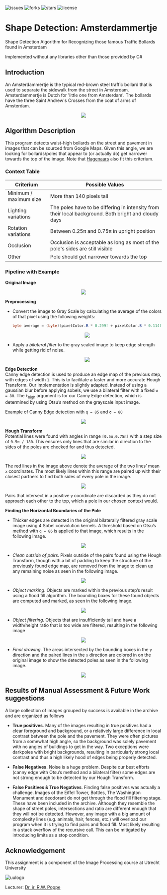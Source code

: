 ![issues](https://img.shields.io/github/issues/p-kostic/ShapeDetection-Amsterdammetje.svg)
![forks](https://img.shields.io/github/forks/p-kostic/ShapeDetection-Amsterdammetje.svg)
![stars](https://img.shields.io/github/stars/p-kostic/ShapeDetection-Amsterdammetje.svg)
![license](	https://img.shields.io/github/license/p-kostic/ShapeDetection-Amsterdammetje.svg)
# Shape Detection: Amsterdammertje
Shape Detection Algorithm for Recognizing those famous Traffic Bollards found in Amsterdam  

Implemented without any libraries other than those provided by C#

## Introduction
An Amsterdammertje is the typical red-brown steel traffic bollard that is used to separate the sidewalk from the street in Amsterdam. Amsterdammertje is Dutch for 'little one from Amsterdam'. The bollards have the three Saint Andrew's Crosses from the coat of arms of Amsterdam.

<p align="center"> 
<img src="https://upload.wikimedia.org/wikipedia/commons/thumb/5/5c/Amsterdammertje.jpg/250px-Amsterdammertje.jpg">
</p>

## Algorithm Description
This program detects waist-high bollards on the street and pavement in images that can be sourced from Google Maps. Given this angle, we are looking for bollards/poles that appear to (or actually do) get narrower towards the top of the image. Note that [Hagenaars](https://nl.wikipedia.org/wiki/Hagenaar_(paaltje)) also fit this criterium. 

### Context Table
| Criterium              | Possible Values                                                                                       |
|------------------------|-------------------------------------------------------------------------------------------------------|
| Minimum / maximum size | More than 140 pixels tall                                                                             |
| Lighting variations   | The poles have to be differing in  intensity from their local background. Both bright and cloudy days |
| Rotation variations    | Between 0.25π and 0.75π in upright position                                                           |
| Occlusion              | Occlusion is acceptable as long as most of the pole's sides are still visible                         |
| Other                  | Pole should get narrower towards the top                                                              |


### Pipeline with Example
**Original Image**  

<p align="center"> 
<img src="https://i.imgur.com/krY97Gz.png">
</p>

**Preprocessing**
* Convert the image to Gray Scale by calculating the average of the colors of that pixel using the following weights:
  ``` C#
  byte average = (byte)(pixelColor.R * 0.299f + pixelColor.B * 0.114f + pixelColor.G * 0.587f);
  ```
  <p align="center">
  <img src="https://i.imgur.com/WtzyHb5.png">
  </p>
  
* Apply a _bilateral filter_ to the gray scaled image to keep edge strength while getting rid of noise.

  <p align="center">
  <img src="https://i.imgur.com/qhqKLrU.png">
  </p>

**Edge Detection**  
Canny edge detection is used to produce an edge map of the previous step, with edges of width `1`. This is to facilitate a faster and more accurate Hough Transform. Our implementation is slightly adapted. Instead of using a gaussian blur before applying sobels, we use a bilateral filter with a fixed `σ = 80`.  The `t`<sub>high</sub> argument is for our Canny Edge detection, which is determined by using Otsu’s method on the grayscale input image.

Example of Canny Edge detection with `q = 85` and `σ = 80`
<p align="center">
  <img src="https://i.imgur.com/lCS4tP3.png">
</p>

**Hough Transform**  
Potential lines were found with angles in range `[0.5π,0.75π]` with a step size of `0.5π / 180`. This ensures only lines that are similar in direction to the sides of the poles are checked for and thus detected. 

<p align="center">
  <img src="https://i.imgur.com/dAYSAHJ.png">
</p>

The red lines in the image above denote the average of the two lines’ mean `x` coordinates. The most likely lines within this range are paired up with their closest partners to find both sides of every pole in the image. 

<p align="center">
  <img src="https://i.imgur.com/WmavVhL.png">
</p>

Pairs that intersect in a positive `y` coordinate are discarded as they do not approach each other to the top, which a pole in our chosen context would.

**Finding the Horizontal Boundaries of the Pole**
* Thicker edges are detected in the original bilaterally filtered gray scale image using 4 Sobel convolution kernels. A threshold based on Otsu’s method with `q = 86` is applied to that image, which results in the following image.

<p align="center">
  <img src="https://i.imgur.com/PWBxynp.png">
</p>

* _Clean outside of pairs_. Pixels outside of the pairs found using the Hough Transform, though with a bit of padding to keep the structure of the previously found edge map, are removed from the image to clean up any remaining noise as seen in the following image.

<p align="center">
  <img src="https://i.imgur.com/gQDDo4O.png">
</p>

* _Object marking_. Objects are marked within the previous step’s result using a flood fill algorithm. The bounding boxes for these found objects are computed and marked, as seen in the following image.

<p align="center">
  <img src="https://i.imgur.com/iEk8ZYO.png">
</p>

* _Object filtering_. Objects that are insufficiently tall and have a width/height ratio that is too wide are filtered, resulting in the following image

<p align="center">
  <img src="https://i.imgur.com/Flr3rwM.png">
</p>

* _Final drawing_. The areas intersected by the bounding boxes in the `y` direction and the paired lines in the `x` direction are colored in on the original image to show the detected poles as seen in the following image.

<p align="center">
  <img src="https://i.imgur.com/EdU7Drl.png">
</p>

## Results of Manual Assessment & Future Work suggestions 
A large collection of images grouped by success is available in the archive and are organized as follows  

* **True positives**. Many of the images resulting in true positives had a clear foreground and background, or a relatively large difference in local contrast between the pole and the pavement. They were often pictures from a somewhat high angle, so the background was solely pavement with no angles of buildings to get in the way. Two exceptions were darkpoles with bright backgrounds, resulting in particularly strong local contrast and thus a high likely hood of edges being properly detected.

* **False Negatives**. Noise is a huge problem. Despite our best efforts (canny edge with Otsu’s method and a bilateral filter) some edges are not strong enough to be detected by our Hough Transform.

* **False Positives & True Negatives**. Finding false positives was actually a challenge. Images of the Eiffel Tower, Bottles, The Washington Monument and deodorant do not get through the flood fill filtering stage. These have been included in the archive. Although they resemble the shape of street poles, intersections and ratio are different enough that they will not be detected. However, any image with a big amount of complexity lines (e.g. animals, hair, fences, etc.) will overload our program when it is trying to find pairs and flood fill. Most likely resulting in a stack overflow of the recursive call. This can be mitigated by introducing limits as a stop condition.

## Acknowledgement
This assignment is a component of the Image Processing course at Utrecht University  

![uulogo](https://www.heilijgers.nl/wp-content/uploads/2018/02/Universiteit-Utrecht-logo.png)

Lecturer: [Dr. ir. R.W. Poppe](https://www.uu.nl/staff/RWPoppe)
